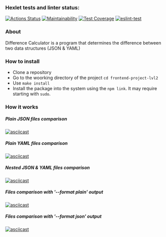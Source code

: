 ### Hexlet tests and linter status:
[![Actions Status](https://github.com/bogdan-ho/frontend-project-lvl2/workflows/hexlet-check/badge.svg)](https://github.com/bogdan-ho/frontend-project-lvl2/actions)
[![Maintainability](https://api.codeclimate.com/v1/badges/6a6a42a31b2d693da17c/maintainability)](https://codeclimate.com/github/bogdan-ho/frontend-project-lvl2/maintainability)
[![Test Coverage](https://api.codeclimate.com/v1/badges/6a6a42a31b2d693da17c/test_coverage)](https://codeclimate.com/github/bogdan-ho/frontend-project-lvl2/test_coverage)
[![eslint-test](https://github.com/bogdan-ho/frontend-project-lvl2/actions/workflows/eslint-test.yml/badge.svg?branch=main)](https://github.com/bogdan-ho/frontend-project-lvl2/actions/workflows/eslint-test.yml)

### About
Difference Calculator is a program that determines the difference between two data structures (JSON & YAML)

### How to install
- Clone a repository
- Go to the woorking directory of the project `cd frontend-project-lvl2`
- Use `make install`
- Install the package into the system using the `npm link`. It may require starting with `sudo`.

### How it works
##### Plain JSON files comparison
[![asciicast](https://asciinema.org/a/FPSeWpgEE4t9aVcUktwDDqupH.svg)](https://asciinema.org/a/FPSeWpgEE4t9aVcUktwDDqupH)

##### Plain YAML files comparison
[![asciicast](https://asciinema.org/a/QJ7UfUfV8cuGZPHJ6n69DZoDr.svg)](https://asciinema.org/a/QJ7UfUfV8cuGZPHJ6n69DZoDr)

##### Nested JSON & YAML files comparison
[![asciicast](https://asciinema.org/a/Le8sDO3SKAg1oLMjb1rRe5z69.svg)](https://asciinema.org/a/Le8sDO3SKAg1oLMjb1rRe5z69)

##### Files comparison with '--format plain' output
[![asciicast](https://asciinema.org/a/VSquTkgVk6Mccql1OyTkZbasv.svg)](https://asciinema.org/a/VSquTkgVk6Mccql1OyTkZbasv)

##### Files comparison with '--format json' output
[![asciicast](https://asciinema.org/a/QDJYrrL2AnCM7mwQePq9HxUsm.svg)](https://asciinema.org/a/QDJYrrL2AnCM7mwQePq9HxUsm)
